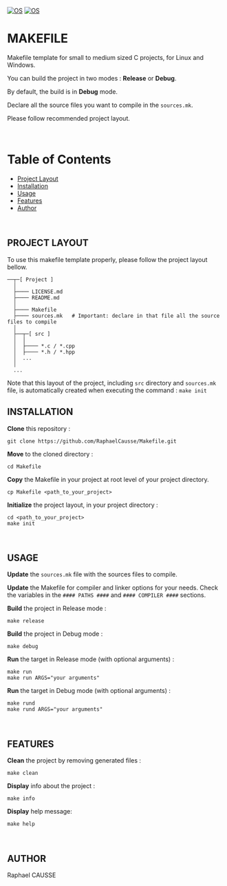 [![OS](https://img.shields.io/badge/os-linux-blue.svg)](https://shields.io/)
[![OS](https://img.shields.io/badge/os-windows-blue.svg)](https://shields.io/)

# MAKEFILE

Makefile template for small to medium sized C projects, for Linux and Windows.

You can build the project in two modes : **Release** or **Debug**.

By default, the build is in **Debug** mode.

Declare all the source files you want to compile in the `sources.mk`.

Please follow recommended project layout.

<br>

# Table of Contents
 
- [Project Layout](#project-layout)
- [Installation](#installation)
- [Usage](#usage)
- [Features](#features)
- [Author](#author)

<br>

## PROJECT LAYOUT

To use this makefile template properly, please follow the project layout bellow.
```
──┬─[ Project ]
  │
  ├──── LICENSE.md
  ├──── README.md
  │
  ├──── Makefile
  ├──── sources.mk   # Important: declare in that file all the source files to compile
  │
  ├──┬─[ src ]
  │  │
  │  ├──── *.c / *.cpp
  │  ├──── *.h / *.hpp
  │  ...
  │
  ...
```
Note that this layout of the project, including `src` directory and `sources.mk` file, is automatically created when executing the command : `make init`
<br>

## INSTALLATION

**Clone** this repository :
```
git clone https://github.com/RaphaelCausse/Makefile.git
```
**Move** to the cloned directory :
```
cd Makefile
```
**Copy** the Makefile in your project at root level of your project directory.
```
cp Makefile <path_to_your_project>
```
**Initialize** the project layout, in your project directory :
```
cd <path_to_your_project>
make init
```

<br>

## USAGE

**Update** the `sources.mk` file with the sources files to compile.

**Update** the Makefile for compiler and linker options for your needs. Check the variables in the `#### PATHS ####` and `#### COMPILER ####` sections.

**Build** the project in Release mode :
```
make release
```
**Build** the project in Debug mode :
```
make debug
```
**Run** the target in Release mode (with optional arguments) :
```
make run
make run ARGS="your arguments"
```
**Run** the target in Debug mode (with optional arguments) :
```
make rund
make rund ARGS="your arguments"
```
<br>

## FEATURES

**Clean** the project by removing generated files :
```
make clean
```
**Display** info about the project :
```
make info
```
**Display** help message:
```
make help
```
<br>

## AUTHOR

Raphael CAUSSE
